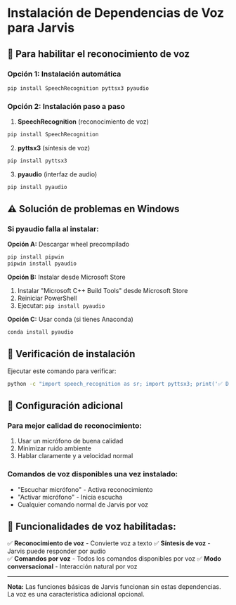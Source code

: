# Instalación de Dependencias de Voz para Jarvis

## 🎤 Para habilitar el reconocimiento de voz

### Opción 1: Instalación automática
```bash
pip install SpeechRecognition pyttsx3 pyaudio
```

### Opción 2: Instalación paso a paso

1. **SpeechRecognition** (reconocimiento de voz)
```bash
pip install SpeechRecognition
```

2. **pyttsx3** (síntesis de voz)
```bash
pip install pyttsx3
```

3. **pyaudio** (interfaz de audio)
```bash
pip install pyaudio
```

## ⚠️ Solución de problemas en Windows

### Si pyaudio falla al instalar:

**Opción A:** Descargar wheel precompilado
```bash
pip install pipwin
pipwin install pyaudio
```

**Opción B:** Instalar desde Microsoft Store
1. Instalar "Microsoft C++ Build Tools" desde Microsoft Store
2. Reiniciar PowerShell
3. Ejecutar: `pip install pyaudio`

**Opción C:** Usar conda (si tienes Anaconda)
```bash
conda install pyaudio
```

## 🎯 Verificación de instalación

Ejecutar este comando para verificar:
```bash
python -c "import speech_recognition as sr; import pyttsx3; print('✅ Dependencias de voz instaladas correctamente')"
```

## 🔧 Configuración adicional

### Para mejor calidad de reconocimiento:
1. Usar un micrófono de buena calidad
2. Minimizar ruido ambiente
3. Hablar claramente y a velocidad normal

### Comandos de voz disponibles una vez instalado:
- "Escuchar micrófono" - Activa reconocimiento
- "Activar micrófono" - Inicia escucha
- Cualquier comando normal de Jarvis por voz

## 🚀 Funcionalidades de voz habilitadas:

✅ **Reconocimiento de voz** - Convierte voz a texto
✅ **Síntesis de voz** - Jarvis puede responder por audio  
✅ **Comandos por voz** - Todos los comandos disponibles por voz
✅ **Modo conversacional** - Interacción natural por voz

---

**Nota:** Las funciones básicas de Jarvis funcionan sin estas dependencias. La voz es una característica adicional opcional.
